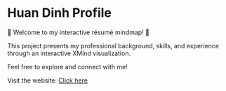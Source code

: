 # Huan Dinh Profile

👋 Welcome to my interactive résumé mindmap! 👋

This project presents my professional background, skills, and experience through an interactive XMind visualization.

Feel free to explore and connect with me!

Visit the website: [Click here](https://dinhcaohuan117.github.io/profile/huan_dinh_profile.html)
